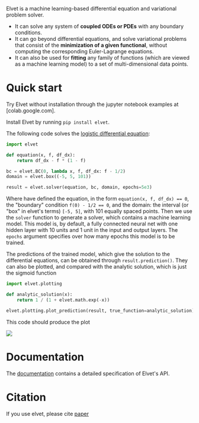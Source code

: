 Elvet is a machine learning-based differential equation and variational problem solver.
- It can solve any system of **coupled ODEs or PDEs** with any boundary conditions.
- It can go beyond differential equations, and solve variational problems that consist of the **minimization of a given functional**, without computing the corresponding Euler-Lagrange equations.
- It can also be used for **fitting** any family of functions (which are viewed as a machine learning model) to a set of multi-dimensional data points.


# Quick start

Try Elvet without installation through the jupyter notebook examples at [colab.google.com].

Install Elvet by running `pip install elvet`.

The following code solves the [logistic differential equation](https://en.wikipedia.org/wiki/Logistic_function#Logistic_differential_equation):
```python
import elvet

def equation(x, f, df_dx):
    return df_dx - f * (1 - f)

bc = elvet.BC(0, lambda x, f, df_dx: f - 1/2)
domain = elvet.box((-5, 5, 101))

result = elvet.solver(equation, bc, domain, epochs=5e3)
```
Where have defined the equation, in the form `equation(x, f, df_dx) == 0`, the "boundary" condition `f(0) - 1/2 == 0`, and the domain: the interval (or "box" in elvet's terms) `[-5, 5]`, with 101 equally spaced points. Then we use the `solver` function to generate a solver, which contains a machine learning model. This model is, by default, a fully connected neural net with one hidden layer with 10 units and 1 unit in the input and output layers. The `epochs` argument specifies over how many epochs this model is to be trained.

The predictions of the trained model, which give the solution to the differential equations, can be obtained through `result.prediction()`. They can also be plotted, and compared with the analytic solution, which is just the sigmoid function
```python
import elvet.plotting

def analytic_solution(x):
    return 1 / (1 + elvet.math.exp(-x))

elvet.plotting.plot_prediction(result, true_function=analytic_solution)
```
This code should produce the plot

![](images/logistic_prediction.png)

# Documentation

The [documentation](https://elvet.gitlab.io/elvet) contains a detailed specification of Elvet's API.

# Citation

If you use elvet, please cite [paper](https://arxiv.org/...)
